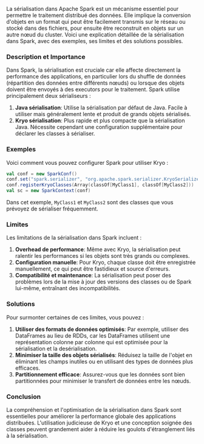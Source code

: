 La sérialisation dans Apache Spark est un mécanisme essentiel pour permettre le traitement distribué des données. Elle implique la conversion d'objets en un format qui peut être facilement transmis sur le réseau ou stocké dans des fichiers, pour ensuite être reconstruit en objets sur un autre nœud du cluster. Voici une explication détaillée de la sérialisation dans Spark, avec des exemples, ses limites et des solutions possibles.

### Description et Importance

Dans Spark, la sérialisation est cruciale car elle affecte directement la performance des applications, en particulier lors du shuffle de données (répartition des données entre différents nœuds) ou lorsque des objets doivent être envoyés à des executors pour le traitement. Spark utilise principalement deux sérialiseurs :

1. **Java sérialisation**: Utilise la sérialisation par défaut de Java. Facile à utiliser mais généralement lente et produit de grands objets sérialisés.
2. **Kryo sérialisation**: Plus rapide et plus compacte que la sérialisation Java. Nécessite cependant une configuration supplémentaire pour déclarer les classes à sérialiser.

### Exemples

Voici comment vous pouvez configurer Spark pour utiliser Kryo :

```scala
val conf = new SparkConf()
conf.set("spark.serializer", "org.apache.spark.serializer.KryoSerializer")
conf.registerKryoClasses(Array(classOf[MyClass1], classOf[MyClass2]))
val sc = new SparkContext(conf)
```

Dans cet exemple, `MyClass1` et `MyClass2` sont des classes que vous prévoyez de sérialiser fréquemment.

### Limites

Les limitations de la sérialisation dans Spark incluent :

1. **Overhead de performance**: Même avec Kryo, la sérialisation peut ralentir les performances si les objets sont très grands ou complexes.
2. **Configuration manuelle**: Pour Kryo, chaque classe doit être enregistrée manuellement, ce qui peut être fastidieux et source d'erreurs.
3. **Compatibilité et maintenance**: La sérialisation peut poser des problèmes lors de la mise à jour des versions des classes ou de Spark lui-même, entraînant des incompatibilités.

### Solutions

Pour surmonter certaines de ces limites, vous pouvez :

1. **Utiliser des formats de données optimisés**: Par exemple, utiliser des DataFrames au lieu de RDDs, car les DataFrames utilisent une représentation colonne par colonne qui est optimisée pour la sérialisation et la desérialisation.
2. **Minimiser la taille des objets sérialisés**: Réduisez la taille de l'objet en éliminant les champs inutiles ou en utilisant des types de données plus efficaces.
3. **Partitionnement efficace**: Assurez-vous que les données sont bien partitionnées pour minimiser le transfert de données entre les nœuds.

### Conclusion

La compréhension et l'optimisation de la sérialisation dans Spark sont essentielles pour améliorer la performance globale des applications distribuées. L'utilisation judicieuse de Kryo et une conception soignée des classes peuvent grandement aider à réduire les goulots d'étranglement liés à la sérialisation.